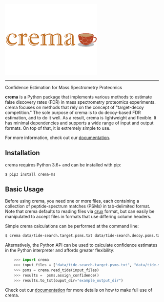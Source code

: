 <img src="https://raw.githubusercontent.com/Noble-Lab/crema/master/static/crema_logo.svg" width=300>
 
---

Confidence Estimation for Mass Spectrometry Proteomics

**crema** is a Python package that implements various methods to estimate false discovery rates (FDR)
in mass spectrometry proteomics experiments. crema focuses on
methods that rely on the concept of "target-decoy competition." The sole purpose of crema is to do decoy-based FDR
estimation, and to do it well. As a result, crema is lightweight and flexible. It has minimal dependencies and
supports a wide range of input and output formats. On top of that, it is extremely simple to use.

For more information, check out our
[documentation](https://crema-ms.readthedocs.io).  

## Installation  

crema requires Python 3.6+ and can be installed with pip:  

```
$ pip3 install crema-ms
```

## Basic Usage  

Before using crema, you need one or more files, each containing a collection of
peptide-spectrum matches (PSMs) in tab-delimited format. Note that crema defaults
to reading files via [crux](http://crux.ms/index.html) format, but can easily be
manipulated to accept files in formats that use differing column headers.

Simple crema calculations can be performed at the command line:

```Bash
$ crema data/tide-search.target.psms.txt data/tide-search.decoy.psms.txt
```

Alternatively, the Python API can be used to calculate confidence estimates in the Python
interpreter and affords greater flexibility:

```Python
    >>> import crema
    >>> input_files = ["data/tide-search.target.psms.txt", "data/tide-search.decoy.psms.txt"]
    >>> psms = crema.read_tide(input_files)
    >>> results =  psms.assign_confidence()
    >>> results.to_txt(ouput_dir="example_output_dir")
```

Check out our [documentation](hhttps://crema-ms.readthedocs.io) for more details
on how to make full use of crema.
